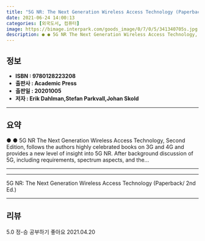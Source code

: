 ```yaml
---
title: "5G NR: The Next Generation Wireless Access Technology (Paperback/ 2nd Ed.)"
date: 2021-06-24 14:00:13
categories: [외국도서, 컴퓨터]
image: https://bimage.interpark.com/goods_image/0/7/0/5/341340705s.jpg
description: ● ● 5G NR The Next Generation Wireless Access Technology, Second Edition, follows the authors highly celebrated books on 3G and 4G and provides a new level of
---
```


## **정보**

- **ISBN : 9780128223208**
- **출판사 : Academic Press**
- **출판일 : 20201005**
- **저자 : Erik Dahlman,Stefan Parkvall,Johan Skold**

------



## **요약**

●  ●  5G NR The Next Generation Wireless Access Technology, Second Edition, follows the authors highly celebrated books on 3G and 4G and provides a new level of insight into 5G NR. After background discussion of 5G, including requirements, spectrum aspects, and the... 

------



------


5G NR: The Next Generation Wireless Access Technology (Paperback/ 2nd Ed.) 

------


## **리뷰** 

5.0 정-승 공부하기 좋아요 2021.04.20 <br/>